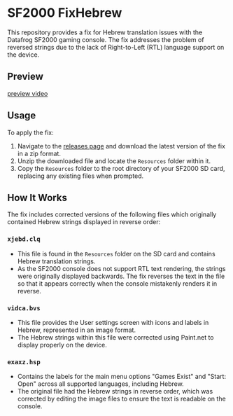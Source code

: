 # SF2000 FixHebrew

This repository provides a fix for Hebrew translation issues with the Datafrog SF2000 gaming console. The fix addresses the problem of reversed strings due to the lack of Right-to-Left (RTL) language support on the device.

## Preview
[preview video](https://youtu.be/ywXL_uPuQjU)

## Usage

To apply the fix: 
1. Navigate to the [releases page](https://github.com/amir16yp/sf2000-fixhebrew/releases/latest)  and download the latest version of the fix in a zip format. 
2. Unzip the downloaded file and locate the `Resources` folder within it. 
3. Copy the `Resources` folder to the root directory of your SF2000 SD card, replacing any existing files when prompted.
## How It Works

The fix includes corrected versions of the following files which originally contained Hebrew strings displayed in reverse order:
### `xjebd.clq` 
- This file is found in the `Resources` folder on the SD card and contains Hebrew translation strings.
- As the SF2000 console does not support RTL text rendering, the strings were originally displayed backwards. The fix reverses the text in the file so that it appears correctly when the console mistakenly renders it in reverse.
### `vidca.bvs`
- This file provides the User settings screen with icons and labels in Hebrew, represented in an image format.
- The Hebrew strings within this file were corrected using Paint.net to display properly on the device.
### `exaxz.hsp`
- Contains the labels for the main menu options "Games Exist" and "Start: Open" across all supported languages, including Hebrew.
- The original file had the Hebrew strings in reverse order, which was corrected by editing the image files to ensure the text is readable on the console.
